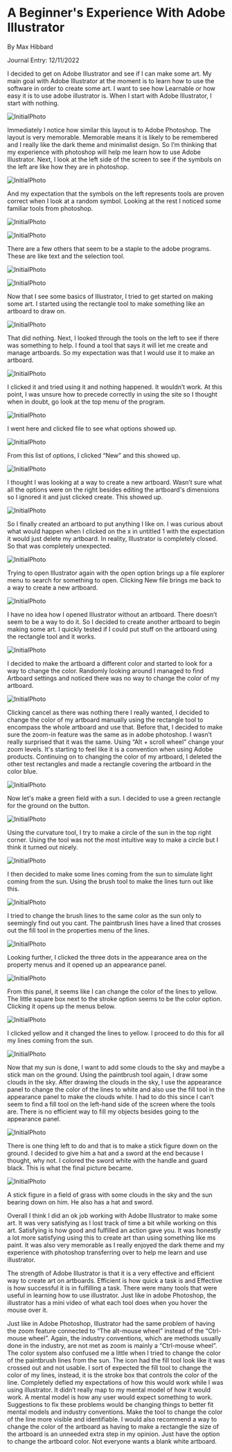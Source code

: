 # A Beginner's Experience With Adobe Illustrator

By Max Hibbard

Journal Entry: 12/11/2022


I decided to get on Adobe Illustrator and see if I can make some art. My main goal with Adobe Illustrator at the moment is to learn how to use the software in order to create some art. I want to see how Learnable or how easy it is to use adobe illustrator is. When I start with Adobe Illustrator, I start with nothing. 

![InitialPhoto](Assets/Start.jpg)


Immediately I notice how similar this layout is to Adobe Photoshop. The layout is very memorable. Memorable means it is likely to be remembered and I really like the dark theme and minimalist design. So I’m thinking that my experience with photoshop will help me learn how to use Adobe  Illustrator. Next, I look at the left side of the screen to see if the symbols on the left are like how they are in photoshop. 

![InitialPhoto](Assets/Curvetoll.jpg)

And my expectation that the symbols on the left represents tools are proven correct when I look at a random symbol. Looking at the rest I noticed some familiar tools from photoshop. 


![InitialPhoto](Assets/EyeDropTool.jpg)



![InitialPhoto](Assets/GradientTool.jpg)

There are a few others that seem to be a staple to the adobe programs. These are like text and the selection tool. 



![InitialPhoto](Assets/selectiontool.jpg)



![InitialPhoto](Assets/texttool.jpg)

Now that I see some basics of Illustrator, I tried to get started on making some art. I started using the rectangle tool to make something like an artboard to draw on. 



![InitialPhoto](Assets/Rectangletool.jpg)

That did nothing. Next, I looked through the tools on the left to see if there was something to help. I found a tool that says it will let me create and manage artboards. So my expectation was that I would use it to make an artboard. 


![InitialPhoto](Assets/ArtboardTool.jpg)

I clicked it and tried using it and nothing happened. It wouldn’t work. At this point, I was unsure how to precede correctly in using the site so I thought when in doubt, go look at the top menu of the program. 


![InitialPhoto](Assets/Topmenu.jpg)

I went here and clicked file to see what options showed up.

![InitialPhoto](Assets/Filemenu.jpg)

From this list of options, I clicked “New” and this showed up.  

![InitialPhoto](Assets/artboardoptions.jpg)

I thought I was looking at a way to create a new artboard. Wasn’t sure what all the options were on the right besides editing the artboard's dimensions so I ignored it and just clicked create. This showed up. 

![InitialPhoto](Assets/NewAfterArtBoard.jpg)

So I finally created an artboard to put anything I like on. I was curious about what would happen when I clicked on the x in untitled 1 with the expectation it would just delete my artboard. In reality, Illustrator is completely closed. So that was completely unexpected.

![InitialPhoto](Assets/StartOptions.jpg)

Trying to open Illustrator again with the open option brings up a file explorer menu to search for something to open. Clicking New file brings me back to a way to create a new artboard.


![InitialPhoto](Assets/newdocument.jpg)

I have no idea how I opened Illustrator without an artboard. There doesn’t seem to be a way to do it. So I decided to create another artboard to begin making some art. I quickly tested if I could put stuff on the artboard using the rectangle tool and it works. 


![InitialPhoto](Assets/artboardtest.jpg)

I decided to make the artboard a different color and started to look for a way to change the color. Randomly looking around I managed to find Artboard settings and noticed there was no way to change the color of my artboard. 



![InitialPhoto](Assets/artboardoptions.jpg)

Clicking cancel as there was nothing there I really wanted, I decided to change the color of my artboard manually using the rectangle tool to encompass the whole artboard and use that. Before that, I decided to make sure the zoom-in feature was the same as in adobe photoshop. I wasn’t really surprised that it was the same. Using “Alt + scroll wheel” change your zoom levels. It's starting to feel like it is a convention when using Adobe products. Continuing on to changing the color of my artboard, I deleted the other test rectangles and made a rectangle covering the artboard in the color blue. 



![InitialPhoto](Assets/blueArtboard.jpg)

Now let's make a green field with a sun. I decided to use a green rectangle for the ground on the button. 

![InitialPhoto](Assets/BlueGreenArt.jpg)

Using the curvature tool, I try to make a circle of the sun in the top right corner. Using the tool was not the most intuitive way to make a circle but I think it turned out nicely. 

![InitialPhoto](Assets/SunCricle.jpg)

I then decided to make some lines coming from the sun to simulate light coming from the sun. Using the brush tool to make the lines turn out like this. 


![InitialPhoto](Assets/brushlines.jpg)

I tried to change the brush lines to the same color as the sun only to seemingly find out you cant. The paintbrush lines have a lined that crosses out the fill tool in the properties menu of the lines. 


![InitialPhoto](Assets/crossbrush.jpg)

Looking further, I clicked the three dots in the appearance area on the property menus and it opened up an appearance panel. 


![InitialPhoto](Assets/Brushchangincolorfind.jpg)


From this panel, it seems like I can change the color of the lines to yellow. The little square box next to the stroke option seems to be the color option. Clicking it opens up the menus below. 

![InitialPhoto](Assets/brushcoloroptions.jpg)


I clicked yellow and it changed the lines to yellow. I proceed to do this for all my lines coming from the sun. 


![InitialPhoto](Assets/Sunwithlinesyellow.jpg)

Now that my sun is done, I want to add some clouds to the sky and maybe a stick man on the ground. Using the paintbrush tool again, I draw some clouds in the sky. After drawing the clouds in the sky, I use the appearance panel to change the color of the lines to white and also use the fill tool in the appearance panel to make the clouds white. I had to do this since I can’t seem to find a fill tool on the left-hand side of the screen where the tools are. There is no efficient way to fill my objects besides going to the appearance panel. 


![InitialPhoto](Assets/Artwithclouds.jpg)


There is one thing left to do and that is to make a stick figure down on the ground. I decided to give him a hat and a sword at the end because I thought, why not. I colored the sword white with the handle and guard black. This is what the final picture became. 

![InitialPhoto](Assets/Finishpicture.jpg)

A stick figure in a field of grass with some clouds in the sky and the sun bearing down on him. He also has a hat and sword. 

Overall I think I did an ok job working with Adobe Illustrator to make some art. It was very satisfying as I lost track of time a bit while working on this art. Satisfying is how good and fulfilled an action gave you. It was honestly a lot more satisfying using this to create art than using something like ms paint. It was also very memorable as I really enjoyed the dark theme and my experience with photoshop transferring over to help me learn and use illustrator. 

The strength of Adobe Illustrator is that it is a very effective and efficient way to create art on artboards. Efficient is how quick a task is and Effective is how successful it is in fulfilling a task. There were many tools that were useful in learning how to use illustrator. Just like in adobe Photoshop, the illustrator has a mini video of what each tool does when you hover the mouse over it.

Just like in Adobe Photoshop, Illustrator had the same problem of having the zoom feature connected to “The alt-mouse wheel” instead of the “Ctrl-mouse wheel”. Again, the industry conventions, which are methods usually done in the industry, are not met as zoom is mainly a “Ctrl-mouse wheel”. The color system also confused me a little when I tried to change the color of the paintbrush lines from the sun. The icon had the fill tool look like it was crossed out and not usable. I sort of expected the fill tool to change the color of my lines, instead, it is the stroke box that controls the color of the line. Completely defied my expectations of how this would work while I was using illustrator. It didn’t really map to my mental model of how it would work. A mental model is how any user would expect something to work. Suggestions to fix these problems would be changing things to better fit mental models and industry conventions. Make the tool to change the color of the line more visible and identifiable. I would also recommend a way to change the color of the artboard as having to make a rectangle the size of the artboard is an unneeded extra step in my opinion. Just have the option to change the artboard color. Not everyone wants a blank white artboard. 





